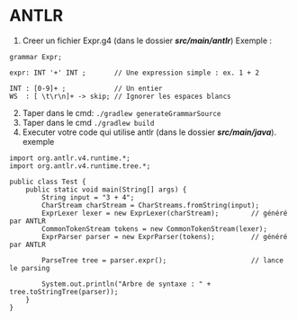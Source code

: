 # ANTLR
1) Creer un fichier Expr.g4 (dans le dossier ***src/main/antlr***)
Exemple :
```
grammar Expr;

expr: INT '+' INT ;       // Une expression simple : ex. 1 + 2

INT : [0-9]+ ;            // Un entier
WS  : [ \t\r\n]+ -> skip; // Ignorer les espaces blancs
`````
2) Taper dans le cmd: ```./gradlew generateGrammarSource```
3) Taper dans le cmd ```./gradlew build```
4) Executer votre code qui utilise antlr (dans le dossier ***src/main/java***). exemple
```
import org.antlr.v4.runtime.*;
import org.antlr.v4.runtime.tree.*;

public class Test {
    public static void main(String[] args) {
        String input = "3 + 4";
        CharStream charStream = CharStreams.fromString(input);
        ExprLexer lexer = new ExprLexer(charStream);        // généré par ANTLR
        CommonTokenStream tokens = new CommonTokenStream(lexer);
        ExprParser parser = new ExprParser(tokens);         // généré par ANTLR

        ParseTree tree = parser.expr();                     // lance le parsing

        System.out.println("Arbre de syntaxe : " + tree.toStringTree(parser));
    }
}
```